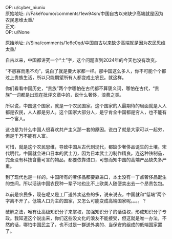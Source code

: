 
OP: u/cyber_niuniu  
原始地址: /r/FakeYoumo/comments/1ew94sn/中国自古以来缺少高端就是因为农民思维太重/  
正文:  
OP: u/None  

 原始地址: /r/Sina/comments/1e6e0qd/中国自古以来缺少高端就是因为农民思维太重/  

自古以来，中国都讲究一个“土”字，这个问题直到2024年的今天也没有改变。

“不患寡而患不均”，说白了就是要大家都一样。那中国这么多人，你不可能个个都过上贵族生活，所以只能期望所有人都变成土农民。就这样。

你们看看中国历史，“贵族”两个字哪怕在古代都不算褒义词，哪怕在古代，“贵族”一词都是出现在批评文章中的，说什么奢侈，浪费之类。

所以说，中国这个国家，就是一个农民国家。这个国家的人最期待的局面就是人人都是农民，人人都是穷人。这个国家大部分人，是宁肯全中国都是穷人，也不能有一个富人。

这也是为什么中国人很喜欢共产主义那一套的原因。说白了就是大家可以一起穷，但是千万不能有人富。

可惜，就是这个农民思维，导致中国从古代到现代，都缺少奢侈品诞生的土壤。宋代明代，中国就会进口日本的武士刀，因为日本武士刀制作精良。连这种铁制品，完全没有科技含量可言的物品，都要依靠进口，可想而知中国的高端产品缺失多严重。

到了现代也是一样的。中国所有的奢侈品都要靠进口，本土没有一丁点奢侈品诞生的空间。所以活该中国农民种一辈子地也比不上欧美人随便卖出去一个昂贵包包。

以前是农民多，现在呢又是工厂送外卖这些的多，说来说去，中国就和“低端”两个字离不开了。低端人口为主的国家，又怎么可能变成高端国家呢。。。。？

破解之法，唯有让高级知识分子来掌权，加强知识分子的话语权，形成知识分子专政。我知道这个说出来，你们这些没文化的浪友不能接受，但这就是唯一办法，不然的话，哪怕中国民主了，也不过是一群送外卖的、当保安的组成的低端国家罢了。
